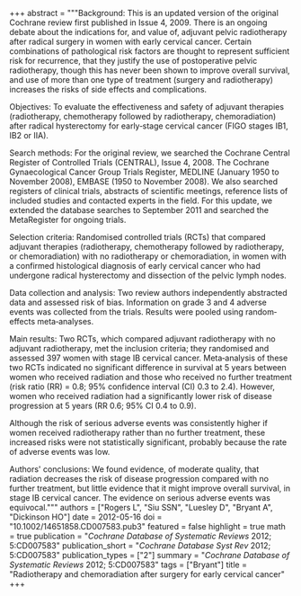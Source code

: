 +++
abstract = """Background: This is an updated version of the original Cochrane review first published in Issue 4, 2009. There is an ongoing debate about the indications for, and value of, adjuvant pelvic radiotherapy after radical surgery in women with early cervical cancer. Certain combinations of pathological risk factors are thought to represent sufficient risk for recurrence, that they justify the use of postoperative pelvic radiotherapy, though this has never been shown to improve overall survival, and use of more than one type of treatment (surgery and radiotherapy) increases the risks of side effects and complications.

Objectives: To evaluate the effectiveness and safety of adjuvant therapies (radiotherapy, chemotherapy followed by radiotherapy, chemoradiation) after radical hysterectomy for early‐stage cervical cancer (FIGO stages IB1, IB2 or IIA).

Search methods: For the original review, we searched the Cochrane Central Register of Controlled Trials (CENTRAL), Issue 4, 2008. The Cochrane Gynaecological Cancer Group Trials Register, MEDLINE (January 1950 to November 2008), EMBASE (1950 to November 2008). We also searched registers of clinical trials, abstracts of scientific meetings, reference lists of included studies and contacted experts in the field. For this update, we extended the database searches to September 2011 and searched the MetaRegister for ongoing trials.

Selection criteria: Randomised controlled trials (RCTs) that compared adjuvant therapies (radiotherapy, chemotherapy followed by radiotherapy, or chemoradiation) with no radiotherapy or chemoradiation, in women with a confirmed histological diagnosis of early cervical cancer who had undergone radical hysterectomy and dissection of the pelvic lymph nodes.

Data collection and analysis: Two review authors independently abstracted data and assessed risk of bias. Information on grade 3 and 4 adverse events was collected from the trials. Results were pooled using random‐effects meta‐analyses.

Main results: Two RCTs, which compared adjuvant radiotherapy with no adjuvant radiotherapy, met the inclusion criteria; they randomised and assessed 397 women with stage IB cervical cancer. Meta‐analysis of these two RCTs indicated no significant difference in survival at 5 years between women who received radiation and those who received no further treatment (risk ratio (RR) = 0.8; 95% confidence interval (CI) 0.3 to 2.4). However, women who received radiation had a significantly lower risk of disease progression at 5 years (RR 0.6; 95% CI 0.4 to 0.9).

Although the risk of serious adverse events was consistently higher if women received radiotherapy rather than no further treatment, these increased risks were not statistically significant, probably because the rate of adverse events was low.

Authors' conclusions: We found evidence, of moderate quality, that radiation decreases the risk of disease progression compared with no further treatment, but little evidence that it might improve overall survival, in stage IB cervical cancer. The evidence on serious adverse events was equivocal."""
authors = ["Rogers L", "Siu SSN", "Luesley D", "Bryant A", "Dickinson HO"]
date = 2012-05-16
doi = "10.1002/14651858.CD007583.pub3"
featured = false
highlight = true
math = true
publication = "*Cochrane Database of Systematic Reviews* 2012; 5:CD007583"
publication_short = "*Cochrane Database Syst Rev* 2012; 5:CD007583"
publication_types = ["2"]
summary = "*Cochrane Database of Systematic Reviews* 2012; 5:CD007583"
tags = ["Bryant"]
title = "Radiotherapy and chemoradiation after surgery for early cervical cancer"
+++
